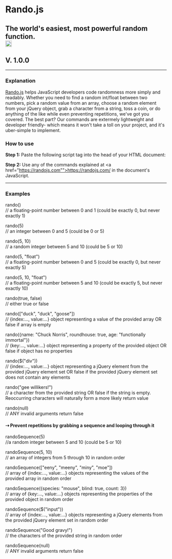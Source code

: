 # Rando.js  
The world's easiest, most powerful random function.  
<img src="http://randojs.com/images/smallsize.png" height="20"/>  
---  
## V. 1.0.0  
---  
### Explanation  
<a href="https://randojs.com">Rando.js</a> helps JavaScript developers code randomness more simply and readably. Whether you need to find a random int/float between two numbers, pick a random value from an array, choose a random element from your jQuery object, grab a character from a string, toss a coin, or do anything of the like while even preventing repetitions, we've got you covered. The best part? Our commands are extermely lightweight and developer friendly- which means it won't take a toll on your project, and it's uber-simple to implement.  
  
### How to use  
**Step 1:** Paste the following script tag into the head of your HTML document:  
<script src="https://<span></span>randojs.com/1.0.0.js"></script>  
  
**Step 2:** Use any of the commands explained at <a href="https://randojs.com"">https://randojs.com/</a> in the document's JavaScript.  
  
---  
  
### Examples  
  
rando()  
// a floating-point number between 0 and 1 (could be exactly 0, but never exactly 1)  
  
rando(5)  
// an integer between 0 and 5 (could be 0 or 5)  
  
rando(5, 10)  
// a random integer between 5 and 10 (could be 5 or 10)  
  
rando(5, "float")  
// a floating-point number between 0 and 5 (could be exactly 0, but never exactly 5)  
  
rando(5, 10, "float")  
// a floating-point number between 5 and 10 (could be exactly 5, but never exactly 10)  
  
rando(true, false)  
// either true or false  
  
rando(["duck", "duck", "goose"])  
// {index:..., value:...} object representing a value of the provided array OR false if array is empty  
  
rando({name: "Chuck Norris", roundhouse: true, age: "functionally immortal"})  
// {key:..., value:...} object representing a property of the provided object OR false if object has no properties  
  
rando($("div"))  
// {index:..., value:...} object representing a jQuery element from the provided jQuery element set OR false if the provided jQuery element set does not contain any elements  
  
rando("gee willikers!")  
// a character from the provided string OR false if the string is empty. Reoccurring characters will naturally form a more likely return value  
  
rando(null)  
// ANY invalid arguments return false  
  
  
#### &#8674; Prevent repetitions by grabbing a sequence and looping through it  
  
randoSequence(5)  
//a random integer between 5 and 10 (could be 5 or 10)  
  
randoSequence(5, 10)  
// an array of integers from 5 through 10 in random order  
  
randoSequence(["eeny", "meeny", "miny", "moe"])  
// array of {index:..., value:...} objects representing the values of the provided array in random order  
  
randoSequence({species: "mouse", blind: true, count: 3})  
// array of {key:..., value:...} objects representing the properties of the provided object in random order  
  
randoSequence($("input"))  
// array of {index:..., value:...} objects representing a jQuery elements from the provided jQuery element set in random order  
  
randoSequence("Good gravy!")  
// the characters of the provided string in random order  
  
randoSequence(null)  
// ANY invalid arguments return false
